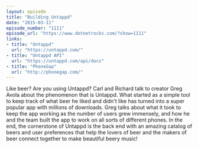 ```yaml
---
layout: episode
title: "Building Untappd"
date: "2015-03-11"
episode_number: "1111"
episode_url: "https://www.dotnetrocks.com/?show=1111"
links:
- title: "Untappd"
  url: "https://untappd.com/"
- title: "Untappd API"
  url: "https://untappd.com/api/docs"
- title: "PhoneGap"
  url: "http://phonegap.com/"
---
```


Like beer? Are you using Untappd? Carl and Richard talk to creator Greg Avola about the phenomenon that is Untappd. What started as a simple tool to keep track of what beer he liked and didn't like has turned into a super popular app with millions of downloads. Greg talks about what it took to keep the app working as the number of users grew immensely, and how he and the team built the app to work on all sorts of different phones. In the end, the cornerstone of Untappd is the back end with an amazing catalog of beers and user preferences that help the lovers of beer and the makers of beer connect together to make beautiful beery music!
